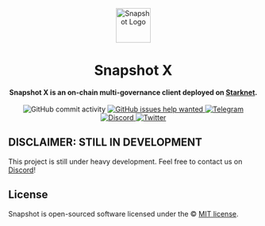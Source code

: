 <div align="center">
    <img src="public/icon.svg" height="70" alt="Snapshot Logo">
    <h1>Snapshot X</h1>
    <strong>Snapshot X is an on-chain multi-governance client deployed on <a href="https://starkware.co/starknet/">Starknet</a>.</strong>
</div>
<br>
<div align="center">
    <img src="https://img.shields.io/github/commit-activity/w/snapshot-labs/snapshot" alt="GitHub commit activity">
    <a href="https://github.com/snapshot-labs/snapshot/issues?q=is%3Aissue+is%3Aopen+label%3A%22help+wanted%22">
        <img src="https://img.shields.io/github/issues/snapshot-labs/snapshot/help wanted" alt="GitHub issues help wanted">
    </a>
    <a href="https://telegram.snapshot.org">
        <img src="https://img.shields.io/badge/Telegram-white?logo=telegram" alt="Telegram">
    </a>
    <a href="https://discord.snapshot.org">
        <img src="https://img.shields.io/discord/707079246388133940.svg?label=&logo=discord&logoColor=ffffff&color=7389D8&labelColor=6A7EC2" alt="Discord">
    </a>
    <a href="https://twitter.com/SnapshotLabs">
        <img src="https://img.shields.io/twitter/follow/SnapshotLabs?label=SnapshotLabs&style=flat&logo=twitter&color=1DA1F2" alt="Twitter">
    </a>
</div>

## DISCLAIMER: STILL IN DEVELOPMENT

This project is still under heavy development. Feel free to contact us on [Discord](https://discord.snapshot.org)!

## License

Snapshot is open-sourced software licensed under the © [MIT license](LICENSE).
